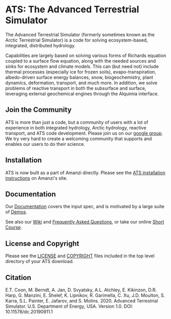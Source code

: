ATS: The Advanced Terrestrial Simulator
=======================================

The Advanced Terrestrial Simulator (formerly sometimes known as the Arctic Terrestrial Simulator) is a code for solving ecosystem-based, integrated, distributed hydrology.

Capabilities are largely based on solving various forms of Richards equation coupled to a surface flow equation, along with the needed sources and sinks for ecosystem and climate models.  This can (but need not) include thermal processes (especially ice for frozen soils), evapo-transpiration, albedo-driven surface energy balances, snow, biogeochemistry, plant dynamics, deformation, transport, and much more.  In addition, we solve problems of reactive transport in both the subsurface and surface, leveraging external geochemical engines through the Alquimia interface.

Join the Community
------------------

ATS is more than just a code, but a community of users with a lot of experience in both integrated hydrology, Arctic hydrology, reactive transport, and ATS code development.  Please join us on our [google group](https://groups.google.com/forum/#!forum/ats-users).  We try very hard to create a welcoming community that supports and enables our users to do their science.


Installation
------------

ATS is now built as a part of Amanzi directly. Please see the [ATS installation instructions](https://github.com/amanzi/amanzi/blob/master/INSTALL_ATS.md) on Amanzi's site.

Documentation
-------------

Our [Documentation](https://amanzi.github.io/ats/) covers the input spec, and is motivated by a large suite of [Demos](https://github.com/amanzi/ats-demos).

See also our [Wiki](https://github.com/amanzi/ats/wiki) and [Frequently Asked Questions](https://github.com/amanzi/ats/wiki/FAQs), or take our online [Short Course](https://github.com/amanzi/ats-short-course).


License and Copyright
---------------------

Please see the [LICENSE](https://github.com/amanzi/ats/blob/master/LICENSE) and [COPYRIGHT](https://github.com/amanzi/ats/blob/master/COPYRIGHT) files included in the top level directory of your ATS download.

Citation
--------

E.T. Coon, M. Berndt, A. Jan, D. Svyatsky, A.L. Atchley, E. Kikinzon, D.R. Harp, G. Manzini, E. Shelef, K. Lipnikov, R. Garimella, C. Xu, J.D. Moulton, S. Karra, S.L. Painter, E. Jafarov, and S. Molins. 2020. Advanced Terrestrial Simulator. U.S. Department of Energy, USA. Version 1.0. DOI: 10.11578/dc.20190911.1

